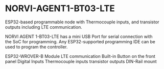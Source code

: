 # NORVI-AGENT1-BT03-LTE
ESP32-based programmable node with Thermocouple inputs, and transistor outputs including LTE communication.

NORVI AGENT 1-BT03-LTE has a mini USB Port for serial connection with the SoC for programming. 
Any ESP32-supported programming IDE can be used to program the controller.

ESP32-WROVER-B Module
LTE communication
Built-in Button on the front panel
Digital Inputs
Thermocouple inputs
transistor outputs
DIN-Rail mount

